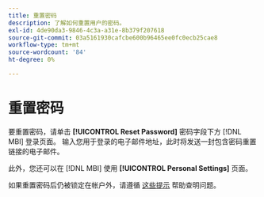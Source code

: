 ```yaml
---
title: 重置密码
description: 了解如何重置用户的密码。
exl-id: 4de90da3-9846-4c3a-a31e-8b379f207618
source-git-commit: 03a5161930cafcbe600b96465ee0fc0ecb25cae8
workflow-type: tm+mt
source-wordcount: '84'
ht-degree: 0%

---
```


# 重置密码

要重置密码，请单击 **[!UICONTROL Reset Password]** 密码字段下方 [!DNL MBI] 登录页面。 输入您用于登录的电子邮件地址，此时将发送一封包含密码重置链接的电子邮件。

此外，您还可以在 [!DNL MBI] 使用 **[!UICONTROL Personal Settings]** 页面。

如果重置密码后仍被锁定在帐户外，请遵循 [这些提示](https://support.magento.com/hc/en-us/articles/360016503952) 帮助查明问题。
